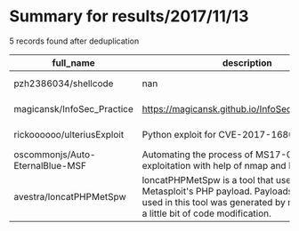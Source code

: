 
# Summary for results/2017/11/13
    
5 records found after deduplication

| full_name | description | html_url | matched_list | matched_count | pushed_at | size | stargazers_count | language | forks_count |
|---------------------------------|-------------------------------------------------------------------------------------------------------------------------------------------------------------------------------|----------------------------------------------------|---------------------------------------------|-----------------|---------------------------|--------|--------------------|------------|---------------|
| pzh2386034/shellcode | nan | https://github.com/pzh2386034/shellcode | ['shellcode'] | 1 | 2017-11-13 18:07:20+00:00 | 19530 | 0 | C | 0 |
| magicansk/InfoSec_Practice | https://magicansk.github.io/InfoSec_Practice/TOC | https://github.com/magicansk/InfoSec_Practice | ['exploit'] | 1 | 2017-11-13 09:55:47+00:00 | 846 | 0 | | 0 |
| rickoooooo/ulteriusExploit | Python exploit for CVE-2017-16806 | https://github.com/rickoooooo/ulteriusExploit | ['exploit'] | 1 | 2017-11-13 23:04:37+00:00 | 3 | 0 | Python | 1 |
| oscommonjs/Auto-EternalBlue-MSF | Automating the process of MS17-010 exploitation with help of nmap and bash. | https://github.com/oscommonjs/Auto-EternalBlue-MSF | ['exploit'] | 1 | 2017-11-13 11:04:09+00:00 | 4 | 0 | Shell | 0 |
| avestra/loncatPHPMetSpw | loncatPHPMetSpw is a tool that used to spawn Metasploit's PHP payload. Payloads that were used in this tool was generated by msfvenom with a little bit of code modification. | https://github.com/avestra/loncatPHPMetSpw | ['metasploit module OR metasploit payload'] | 1 | 2017-11-13 09:37:16+00:00 | 37 | 0 | PHP | 0 |
